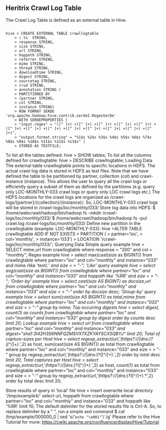 Heritrix Crawl Log Table
-------------------------

The Crawl Log Table is defined as an external table in Hive.

```

hive > CREATE EXTERNAL TABLE crawllogtable                                                                                             
	> ( ts  STRING,                                                                                                                   
	> response STRING,
	> size STRING,
	> url STRING,
	> hoppath STRING,
	> referrer STRING,
	> mime STRING,
	> thread STRING,
	> downloadtime STRING,
	> digest STRING,
	> sourcetag STRING,
	> crud STRING,
	> annotation STRING )
	> PARTITIONED BY 
	> (partner STRING,
	> col STRING,
	> instance STRING)
	> ROW FORMAT SERDE 'org.apache.hadoop.hive.contrib.serde2.RegexSerDe'
	> WITH SERDEPROPERTIES (
	> "input.regex" = "([^ ]+) +([^ ]+) +([^ ]+) +([^ ]+) +([^ ]+) +([^ ]+) +([^ ]+) +([^ ]+) +([^ ]+) +([^ ]+) +([^ ]+) +([^ ]+) +([^ ]+)",
	> "output.format.string" = "%1$s %2$s %3$s %4$s %5$s %6$s %7$s %8$s %9$s %10$s %11$s %12$s %13$s" )
	> STORED AS TEXTFILE;

```

To list all the tables defined:
hive > SHOW tables;
To list all the columns defined for crawllogtable:
hive > DESCRIBE crawllogtable;
Loading Data
The external table crawllogtable points to specific locations in HDFS. The actual crawl log data is stored in HDFS as text files. Note that we have defined the table to be partitioned by partner, collection (col) and crawl-instance (instance). This allows the user to query all the crawl logs or efficiently query a subset of them as defined by the partitions (e.g. query only LOC-MONTHLY-033 crawl logs or query only LOC crawl logs etc.)
The HDFS locations for the crawl logs are organized as /crawl-logs/{partner}/{collection}/{instance}/. So, LOC-MONTHLY-033 crawl logs will be stored in /crawl-logs/loc/monthly/033/
Store log data into HDFS:
$ /home/webcrawl/hadoop/bin/hadoop fs -mkdir /crawl-logs/loc/monthly/033/
$ /home/webcrawl/hadoop/bin/hadoop fs -put crawl.log /crawl-logs/loc/monthly/033/
Define new partition in the crawllogtable (example: LOC-MONTHLY-033):
hive >ALTER TABLE crawllogtable ADD IF NOT EXISTS
	> PARTITION (
	> partner='loc',
	> col='monthly',
	> instance='033')
	> LOCATION '/crawl-logs/loc/monthly/033/';
Querying Data
Simple query example
hive > SELECT mime,url from crawllogtable where response = "200" and col = "monthly";
Regex example
hive > select max(cast(size as BIGINT)) from crawllogtable where partner="loc" and col="monthly" and instance="033" and mime rlike 'text/.*' and size < > "-";
'Like' query example
hive > select avg(cast(size as BIGINT)) from crawllogtable where partner="loc" and col="monthly" and instance="033" and hoppath like '%RR' and size < > "-";
'Order-by' example
hive > select cast(size AS BIGINT) as docsize,url from crawllogtable where partner="loc" and col="monthly" and instance="033" and size < > "-" order by docsize desc;
'Group-by' query example
hive > select sum(cast(size AS BIGINT)) as total,mime from crawllogtable where partner="loc" and col="monthly" and instance="033" and size < > "-" group by mime;
Top occurring digests
hive > select digest, count(1) as counts from crawllogtable where partner="loc" and col="monthly" and instance="033" group by digest order by counts desc limit 20;
Lookup example
hive > select url from crawllogtable where partner="loc" and col="monthly" and instance="033" and digest="sha1:3I42H3S6NNFQ2MSVX7XZKYAYSCX5QBYJ" limit 20;
Total of capture-sizes per Host
hive > select regexp_extract(url,'(https?:\/\/|dns:)?([^\/]+).*',2) as host, sum(cast(size AS BIGINT)) as total from crawllogtable where partner="loc" and col="monthly" and instance="033" and size < > "-" group by regexp_extract(url,'(https?:\/\/|dns:)?([^\/]+).*',2) order by total  desc limit 20;
Total captures per Host
hive > select regexp_extract(url,'(https?:\/\/|dns:)?([^\/]+).*',2) as host, count(1) as total from crawllogtable where partner="loc" and col="monthly" and instance="033" and size < > "-" group by regexp_extract(url,'(https?:\/\/|dns:)?([^\/]+).*',2) order by total  desc limit 20;

Store results of query in 'local' file
hive > insert overwrite local directory '/tmp/example4/' select url, hoppath from crawllogtable where partner="loc" and col="monthly" and instance="033" and hoppath like '%RR'  limit 10;
The default delimiter for the stored results file is Ctrl-A. So, to replace delimiter by a " ", run a simple sed command
$ cat /tmp/example/000000_0  | sed 's/'`echo "\o001"`'/ /g'
Please refer to the Hive Tutorial for more: https://cwiki.apache.org/confluence/display/Hive/Tutorial
